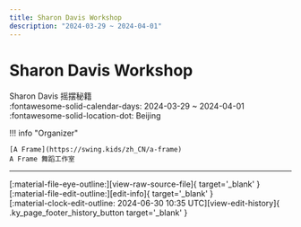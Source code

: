 ```yaml
---
title: Sharon Davis Workshop
description: "2024-03-29 ~ 2024-04-01"
---
```


# Sharon Davis Workshop 

Sharon Davis 摇摆秘籍  
:fontawesome-solid-calendar-days: 2024-03-29 ~ 2024-04-01  
:fontawesome-solid-location-dot: Beijing  

!!! info "Organizer"

    [A Frame](https://swing.kids/zh_CN/a-frame)  
    A Frame 舞蹈工作室  

---

<div class="ky_page_footer" markdown>
<div class="ky_page_footer_trailing" markdown="span">
[:material-file-eye-outline:][view-raw-source-file]{ target='_blank' }
[:material-file-edit-outline:][edit-info]{ target='_blank' }
</div>
<div class="ky_page_footer_leading" markdown="span">
[:material-clock-edit-outline: 2024-06-30 10:35 UTC][view-edit-history]{ .ky_page_footer_history_button target='_blank' }
</div>
</div>

[view-raw-source-file]: https://github.com/swingdance/events/blob/main/2024/zh_CN/beijing-sharon-davis-workshop-2024.json "View Raw Source File"
[edit-info]: https://github.com/swingdance/events/issues/new?assignees=&labels=update+event&projects=&template=03-update_entity.yml&title=%5B2024%2Fzh_CN%5D%20Update%20Event%3A%20Sharon%20Davis%20Workshop&region=zh_CN&year=2024&id=beijing-sharon-davis-workshop-2024&name=Sharon%20Davis%20Workshop&org_id=a-frame "Edit Info"

[view-edit-history]: https://github.com/swingdance/events/commits/main/2024/zh_CN/beijing-sharon-davis-workshop-2024.json "View Edit History"
